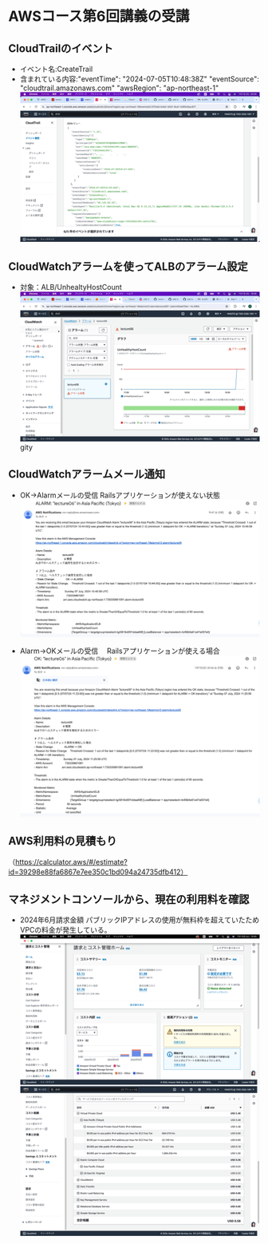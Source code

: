 # AWSコース第6回講義の受講

## CloudTrailのイベント
* イベント名:CreateTrail
* 含まれている内容:"eventTime": "2024-07-05T10:48:38Z" 
                   "eventSource": "cloudtrail.amazonaws.com"
                   "awsRegion": "ap-northeast-1"
![CloudTrailイベント](images6/picture01.png)

## CloudWatchアラームを使ってALBのアラーム設定
* 対象：ALB/UnhealtyHostCount
![CloudWatchアラーム設定](images6/picture02.png)gity

## CloudWatchアラームメール通知
* OK→Alarmメールの受信
  Railsアプリケーションが使えない状態
![Alarmメール](images6/picture03.png)

* Alarm→OKメールの受信
　Railsアプリケーションが使える場合
![OKメール](images6/picture04.png)

## AWS利用料の見積もり
（https://calculator.aws/#/estimate?id=39298e88fa6867e7ee350c1bd094a24735dfb412）

## マネジメントコンソールから、現在の利用料を確認
* 2024年6月請求金額
パブリックIPアドレスの使用が無料枠を超えていたためVPCの料金が発生している。
![6月利用料](images6/picture05.png)
![6月利用料内訳](images6/picture06.png)

